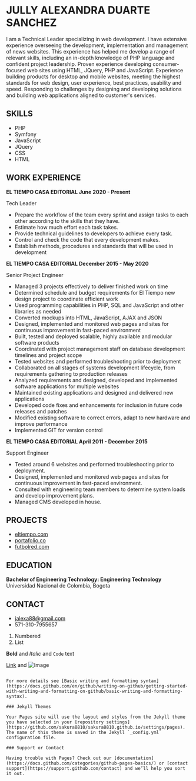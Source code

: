 # JULLY ALEXANDRA DUARTE SANCHEZ

I am a Technical Leader specializing in web development. I have extensive experience overseeing the development, implementation and management of news websites. This experience has helped me develop a range of relevant skills, including an in-depth knowledge of PHP language and confident project leadership. Proven experience developing consumer-focused web sites using HTML, JQuery, PHP and JavaScript. Experience building products for desktop and mobile websites, meeting the highest standards for web design, user experience, best practices, usability and speed. Responding to challenges by designing and developing solutions and building web applications aligned to customer's services.

## SKILLS

  <div class="colorlib-narrow-content">
      <ul id="skills">
        <li>PHP</li>
        <li>Symfony</li>
        <li>JavaScript</li>
        <li>JQuery</li>
        <li>CSS</li>
        <li>HTML</li>
      </ul>
  </div>

## WORK EXPERIENCE

**EL TIEMPO CASA EDITORIAL June 2020 - Present**
<p>Tech Leader</p>
<ul>
  <li>Prepare the workflow of the team every sprint and assign tasks to each other according to the skills that they have.</li>
  <li>Estimate how much effort each task takes.</li>
  <li>Provide technical guidelines to developers to achieve every task.</li>
  <li>Control and check the code that every development makes.</li>
  <li>Establish methods, procedures and standards that will be used in development</li> 
</ul>  

**EL TIEMPO CASA EDITORIAL December 2015 - May 2020**
<p>Senior Project Engineer </p>
<ul>
  <li>Managed 3 projects effectively to deliver finished work on time</li>
<li>Determined schedule and budget requirements for El Tiempo new design project to coordinate efficient work</li>
<li>Used programming capabilities in PHP, SQL and JavaScript and other libraries as needed</li>
<li>Converted mockups into HTML, JavaScript, AJAX and JSON</li>
<li>Designed, implemented and monitored web pages and sites for continuous improvement in fast-paced environment</li>
<li>Built, tested and deployed scalable, highly available and modular software products</li>
<li>Coordinated with project management staff on database development timelines and project scope</li>
<li>Tested websites and performed troubleshooting prior to deployment</li>
<li>Collaborated on all stages of systems development lifecycle, from requirements gathering to production releases</li>
<li>Analyzed requirements and designed, developed and implemented software applications for multiple websites</li>
<li>Maintained existing applications and designed and delivered new applications</li>
<li>Developed code fixes and enhancements for inclusion in future code releases and patches</li>
<li>Modified existing software to correct errors, adapt to new hardware and improve performance</li>
<li>Implemented GIT for version control</li>

</ul>  

**EL TIEMPO CASA EDITORIAL April 2011 - December 2015**
<p>Support Engineer </p>
<ul>
<li>Tested around 6 websites and performed troubleshooting prior to deployment.</li>
<li>Designed, implemented and monitored web pages and sites for continuous improvement in fast-paced environment.</li>
<li>Consulted with engineering team members to determine system loads and develop improvement plans.</li>
<li>Managed CMS developed in house.</li>

</ul>  

## PROJECTS
- [eltiempo.com](https://eltiempo.com)
- [portafolio.co](https://portafolio.co)
- [futbolred.com](https://futbolred.com)

## EDUCATION
**Bachelor of Engineering Technology: Engineering Technology**
<span>Universidad Nacional de Colombia, Bogota</span>

## CONTACT

- jalexa88@gmail.com
- 571-310-7955657

1. Numbered
2. List

**Bold** and _Italic_ and `Code` text

[Link](url) and ![Image](src)
```

For more details see [Basic writing and formatting syntax](https://docs.github.com/en/github/writing-on-github/getting-started-with-writing-and-formatting-on-github/basic-writing-and-formatting-syntax).

### Jekyll Themes

Your Pages site will use the layout and styles from the Jekyll theme you have selected in your [repository settings](https://github.com/sakura8810/sakura8810.github.io/settings/pages). The name of this theme is saved in the Jekyll `_config.yml` configuration file.

### Support or Contact

Having trouble with Pages? Check out our [documentation](https://docs.github.com/categories/github-pages-basics/) or [contact support](https://support.github.com/contact) and we’ll help you sort it out.
